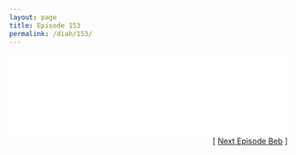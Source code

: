 ```yaml
---
layout: page
title: Episode 153
permalink: /diah/153/
---
```


<iframe allowfullscreen="true" frameborder="0" style="width:100%;" marginheight="0" marginwidth="0" mozallowfullscreen="true" scrolling="NO" src="//gdriveplayer.us/embed2.php?link=D%252FPf9zyXkXlKpGx9I2gfZwweVjr43DUZOElRjVbgXaUCXA2qDUTdJyrACoT6MCnVwQsnwwYLi3kDp8J87g9yBaqgEVBAwXkayPcPW%252BX6vu61uL8jLeED1P0aRJ7Sqw%252Fu%252FlIOjo0%252BqDVfPKA4330QJWoLKTGt9As3Q3DDMFCcXe7r8AnamOMuSejWlh9mR7uUrZtubdeVxVNAQa5maozl7j&amp;no_adult=yes" webkitallowfullscreen="true"></iframe>

<div align="right">[ <a href="/diah/154/">Next Episode Beb</a> ]</div>

